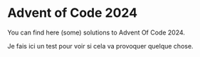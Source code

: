 # Advent of Code 2024

You can find here (some) solutions to Advent Of Code 2024.



Je fais ici un test pour voir si cela va provoquer quelque chose.
